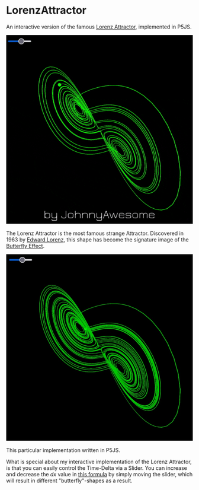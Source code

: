 # LorenzAttractor

An interactive version of the famous [Lorenz Attractor](https://en.wikipedia.org/wiki/Lorenz_system), implemented in P5JS.

![Lorenz Attractor](https://raw.githubusercontent.com/johnnyawesome/LorenzAttractor/main/LorenzAttractor/DemoImages/LorenzAttractor.gif)

The Lorenz Attractor is the most famous strange Attractor. Discovered in 1963 by [Edward Lorenz](https://en.wikipedia.org/wiki/Edward_Norton_Lorenz), this shape has become the signature image of the [Butterfly Effect](https://en.wikipedia.org/wiki/Butterfly_effect).

![Lorenz Attractor](https://raw.githubusercontent.com/johnnyawesome/LorenzAttractor/main/LorenzAttractor/DemoImages/LorenzAttractor.jpg)

This particular implementation written in P5JS.

What is special about my interactive implementation of the Lorenz Attractor, is that you can easily control the Time-Delta via a Slider.
You can increase and decrease the *dx* value in [this formula](https://en.wikipedia.org/wiki/Lorenz_system#Overview) by simply moving the slider, which will result in different "butterfly"-shapes as a result.



